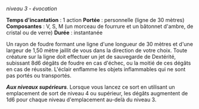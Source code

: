 *niveau 3 - évocation*

**Temps d'incantation** : 1 action
**Portée** : personnelle (ligne de 30 mètres)
**Composantes** : V, S, M (un morceau de fourrure et un bâtonnet d'ambre, de cristal ou de verre)
**Durée** : instantanée

Un rayon de foudre formant une ligne d'une longueur de 30 mètres et d'une largeur de 1,50 mètre jaillit de vous dans la direction de votre choix. Toute créature sur la ligne doit effectuer un jet de sauvegarde de Dextérité, subissant 8d6 dégâts de foudre en cas d'échec, ou la moitié de ces dégâts en cas de réussite.
L'éclair enflamme les objets inflammables qui ne sont pas portés ou transportés.

**_Aux niveaux supérieurs_**. Lorsque vous lancez ce sort en utilisant un emplacement de sort de niveau 4 ou supérieur, les dégâts augmentent de 1d6 pour chaque niveau d'emplacement au-delà du niveau 3.